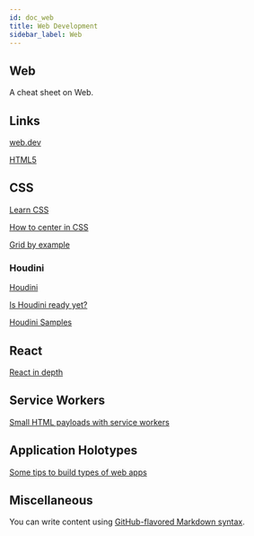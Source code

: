 ```yaml
---
id: doc_web
title: Web Development
sidebar_label: Web
---
```


## Web

A cheat sheet on Web.

## Links

[web.dev](https://web.dev/)

[HTML5](https://developer.mozilla.org/en-US/docs/Web/Guide/HTML/HTML5)

## CSS

[Learn CSS](https://www.smashingmagazine.com/2019/01/how-to-learn-css/) 

[How to center in CSS](http://howtocenterincss.com/)

[Grid by example](https://gridbyexample.com/)

### Houdini
[Houdini](https://developer.mozilla.org/en-US/docs/Web/Houdini)

[Is Houdini ready yet?](https://ishoudinireadyyet.com/)

[Houdini Samples](https://googlechromelabs.github.io/houdini-samples/)

## React
[React in depth](https://indepth.dev/react)

## Service Workers
[Small HTML payloads with service workers](https://philipwalton.com/articles/smaller-html-payloads-with-service-workers/)

## Application Holotypes
[Some tips to build types of web apps](https://jasonformat.com/application-holotypes/)

## Miscellaneous

You can write content using [GitHub-flavored Markdown syntax](https://github.github.com/gfm/).
